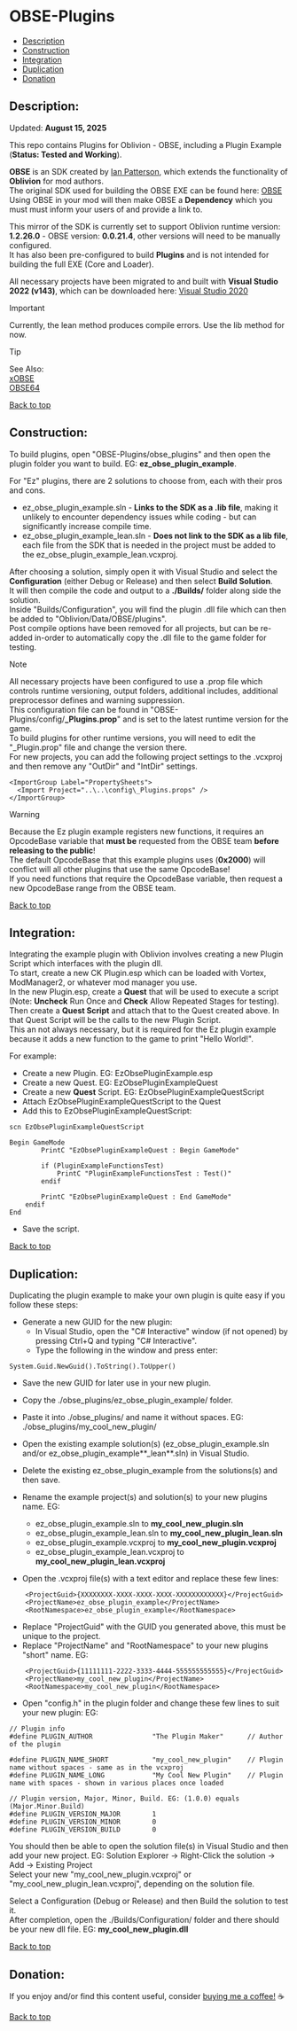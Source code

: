 # OBSE-Plugins  
  
 * [Description](#description)  
 * [Construction](#construction)  
 * [Integration](#integration)  
 * [Duplication](#duplication)  
 * [Donation](#donation)  
  
## Description:  
  
Updated: **August 15, 2025**  
  
This repo contains Plugins for Oblivion - OBSE, including a Plugin Example (**Status: Tested and Working**).  
  
**OBSE** is an SDK created by [Ian Patterson](https://github.com/ianpatt), which extends the functionality of **Oblivion** for mod authors.  
The original SDK used for building the OBSE EXE can be found here: [OBSE](https://obse.silverlock.org/)   
Using OBSE in your mod will then make OBSE a **Dependency** which you must must inform your users of and provide a link to.  
  
This mirror of the SDK is currently set to support Oblivion runtime version: **1.2.26.0** - OBSE version: **0.0.21.4**, other versions will need to be manually configured.  
It has also been pre-configured to build **Plugins** and is not intended for building the full EXE (Core and Loader).  
  
All necessary projects have been migrated to and built with **Visual Studio 2022 (v143)**, which can be downloaded here: [Visual Studio 2020](https://visualstudio.microsoft.com/downloads/)   
  
> [!IMPORTANT]  
> Currently, the lean method produces compile errors. Use the lib method for now.

  
> [!TIP]  
> See Also:  
> [xOBSE](https://github.com/Ez0n3/xOBSE-Plugins)  
> [OBSE64](https://github.com/Ez0n3/OBSE64-Plugins)  

  
[Back to top](#obse-plugins)  
  
## Construction:  
  
To build plugins, open "OBSE-Plugins/obse_plugins" and then open the plugin folder you want to build. EG: **ez_obse_plugin_example**.  
  
For "Ez" plugins, there are 2 solutions to choose from, each with their pros and cons.  
  * ez_obse_plugin_example.sln - **Links to the SDK as a .lib file**, making it unlikely to encounter dependency issues while coding - but can significantly increase compile time.
  * ez_obse_plugin_example_lean.sln - **Does not link to the SDK as a lib file**, each file from the SDK that is needed in the project must be added to the ez_obse_plugin_example_lean.vcxproj.  
  
After choosing a solution, simply open it with Visual Studio and select the **Configuration** (either Debug or Release) and then select **Build Solution**.  
It will then compile the code and output to a **./Builds/** folder along side the solution.  
Inside "Builds/Configuration", you will find the plugin .dll file which can then be added to "Oblivion/Data/OBSE/plugins".  
Post compile options have been removed for all projects, but can be re-added in-order to automatically copy the .dll file to the game folder for testing.  
  
> [!NOTE]  
> All necessary projects have been configured to use a .prop file which controls runtime versioning, output folders, additional includes, additional preprocessor defines and warning suppression.  
> This configuration file can be found in "OBSE-Plugins/config/**_Plugins.prop**" and is set to the latest runtime version for the game.  
> To build plugins for other runtime versions, you will need to edit the "_Plugin.prop" file and change the version there.  
> For new projects, you can add the following project settings to the .vcxproj and then remove any "OutDir" and "IntDir" settings.  
```
<ImportGroup Label="PropertySheets">  
  <Import Project="..\..\config\_Plugins.props" />  
</ImportGroup>  
```
  
> [!WARNING]
> Because the Ez plugin example registers new functions, it requires an OpcodeBase variable that **must be** requested from the OBSE team **before releasing to the public**!  
> The default OpcodeBase that this example plugins uses (**0x2000**) will conflict will all other plugins that use the same OpcodeBase!  
> If you need functions that require the OpcodeBase variable, then request a new OpcodeBase range from the OBSE team.  
  
[Back to top](#obse-plugins)  
  
## Integration:  
  
Integrating the example plugin with Oblivion involves creating a new Plugin Script which interfaces with the plugin dll.  
To start, create a new CK Plugin.esp which can be loaded with Vortex, ModManager2, or whatever mod manager you use.  
In the new Plugin.esp, create a **Quest** that will be used to execute a script (Note: **Uncheck** Run Once and **Check** Allow Repeated Stages for testing).  
Then create a **Quest Script** and attach that to the Quest created above. In that Quest Script will be the calls to the new Plugin Script.  
This an not always necessary, but it is required for the Ez plugin example because it adds a new function to the game to print "Hello World!".  
  
For example:  

 * Create a new Plugin. EG: EzObsePluginExample.esp  
 * Create a new Quest. EG: EzObsePluginExampleQuest  
 * Create a new **Quest** Script. EG: EzObsePluginExampleQuestScript  
 * Attach EzObsePluginExampleQuestScript to the Quest  
 * Add this to EzObsePluginExampleQuestScript:  
```
scn EzObsePluginExampleQuestScript  
  
Begin GameMode  
		PrintC "EzObsePluginExampleQuest : Begin GameMode"  
  
		if (PluginExampleFunctionsTest)  
			PrintC "PluginExampleFunctionsTest : Test()"  
		endif  
  
		PrintC "EzObsePluginExampleQuest : End GameMode"  
    endif  
End  
```
 * Save the script.
  
[Back to top](#obse-plugins)  
  
## Duplication:  
  
Duplicating the plugin example to make your own plugin is quite easy if you follow these steps:  
 * Generate a new GUID for the new plugin:  
   * In Visual Studio, open the "C# Interactive" window (if not opened) by pressing Ctrl+Q and typing "C# Interactive".  
   * Type the following in the window and press enter:  
```
System.Guid.NewGuid().ToString().ToUpper()  
```
  
 * Save the new GUID for later use in your new plugin.  
 * Copy the ./obse_plugins/ez_obse_plugin_example/ folder.  
 * Paste it into ./obse_plugins/ and name it without spaces. EG: ./obse_plugins/my_cool_new_plugin/  
 * Open the existing example solution(s) (ez_obse_plugin_example.sln and/or ez_obse_plugin_example**_lean**.sln) in Visual Studio.  
 * Delete the existing ez_obse_plugin_example from the solutions(s) and then save.  
 * Rename the example project(s) and solution(s) to your new plugins name. EG:  
   * ez_obse_plugin_example.sln to **my_cool_new_plugin.sln**  
   * ez_obse_plugin_example_lean.sln to **my_cool_new_plugin_lean.sln**  
   * ez_obse_plugin_example.vcxproj to **my_cool_new_plugin.vcxproj**  
   * ez_obse_plugin_example_lean.vcxproj to **my_cool_new_plugin_lean.vcxproj**  
  
 * Open the .vcxproj file(s) with a text editor and replace these few lines:  
```
    <ProjectGuid>{XXXXXXXX-XXXX-XXXX-XXXX-XXXXXXXXXXXX}</ProjectGuid>  
    <ProjectName>ez_obse_plugin_example</ProjectName>  
    <RootNamespace>ez_obse_plugin_example</RootNamespace>  
```
 * Replace "ProjectGuid" with the GUID you generated above, this must be unique to the project.  
 * Replace "ProjectName" and "RootNamespace" to your new plugins "short" name. EG:  
```
    <ProjectGuid>{11111111-2222-3333-4444-555555555555}</ProjectGuid>  
    <ProjectName>my_cool_new_plugin</ProjectName>  
    <RootNamespace>my_cool_new_plugin</RootNamespace>  
```
  
 * Open "config.h" in the plugin folder and change these few lines to suit your new plugin: EG:  
```
// Plugin info  
#define PLUGIN_AUTHOR				"The Plugin Maker"		// Author of the plugin  
  
#define PLUGIN_NAME_SHORT			"my_cool_new_plugin"	// Plugin name without spaces - same as in the vcxproj  
#define PLUGIN_NAME_LONG			"My Cool New Plugin"	// Plugin name with spaces - shown in various places once loaded  
  
// Plugin version, Major, Minor, Build. EG: (1.0.0) equals (Major.Minor.Build)  
#define PLUGIN_VERSION_MAJOR		1  
#define PLUGIN_VERSION_MINOR		0  
#define PLUGIN_VERSION_BUILD		0  
```
  
You should then be able to open the solution file(s) in Visual Studio and then add your new project. EG: Solution Explorer -> Right-Click the solution -> Add -> Existing Project  
Select your new "my_cool_new_plugin.vcxproj" or "my_cool_new_plugin_lean.vcxproj", depending on the solution file.  
  
Select a Configuration (Debug or Release) and then Build the solution to test it.  
After completion, open the ./Builds/Configuration/ folder and there should be your new dll file. EG: **my_cool_new_plugin.dll**  
  
[Back to top](#obse-plugins)  
  
## Donation:  
  
If you enjoy and/or find this content useful, consider [buying me a coffee!](https://www.paypal.com/donate/?hosted_button_id=757K44LRCMVRW) :coffee:  
  
[Back to top](#obse-plugins)



